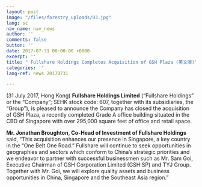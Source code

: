 ```yaml
---
layout: post
image: "/files/forestry_uploads/03.jpg"
lang: sc
nav_name: nav_news
author: ''
comments: false
button: ''
date: 2017-07-31 00:00:00 +0800
excerpt: ''
title: " Fullshare Holdings Completes Acquisition of GSH Plaza (英文版)"
categories: ''
lang-ref: news_20170731

---
```

(31 July 2017, Hong Kong) **Fullshare Holdings Limited** (“Fullshare Holdings” or the “Company”; SEHK stock code: 607, together with its subsidiaries, the “Group”), is pleased to announce the Company has closed the acquisition of GSH Plaza, a recently completed Grade A office building situated in the CBD of Singapore with over 295,000 square feet of office and retail space.

**Mr. Jonathan Broughton, Co-Head of Investment of Fullshare Holdings** said, “This acquisition enhances our presence in Singapore, a key country in the “One Belt One Road.” Fullshare will continue to seek opportunities in geographies and sectors which conform to China’s strategic priorities and we endeavor to partner with successful businessmen such as Mr. Sam Goi, Executive Chairman of GSH Corporation Limited (GSH:SP) and TYJ Group. Together with Mr. Goi, we will explore quality assets and business opportunities in China, Singapore and the Southeast Asia region.”